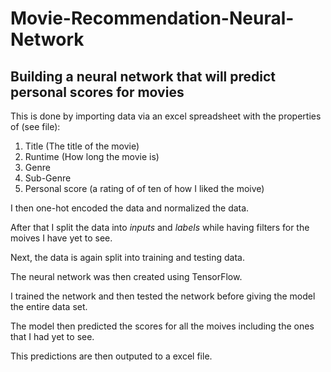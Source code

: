 # Movie-Recommendation-Neural-Network
## Building a neural network that will predict personal scores for movies

This is done by importing data via an excel spreadsheet with the properties of (see file):
1. Title (The title of the movie)
2. Runtime (How long the movie is)
3. Genre
4. Sub-Genre
5. Personal score (a rating of of ten of how I liked the moive)

I then one-hot encoded the data and normalized the data.

After that I split the data into *inputs* and *labels* while having filters for the moives I have yet to see.

Next, the data is again split into training and testing data.

The neural network was then created using TensorFlow. 

I trained the network and then tested the network before giving the model the entire data set. 

The model then predicted the scores for all the moives including the ones that I  had yet to see. 

This predictions are then outputed to a excel file. 
